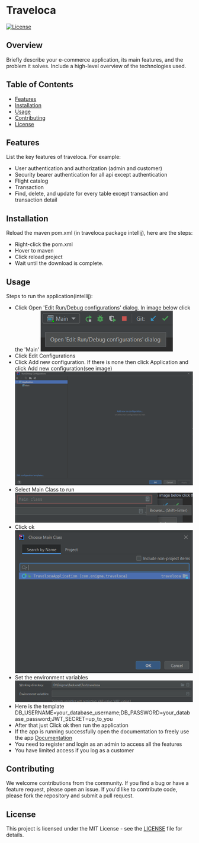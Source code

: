 # Traveloca
[![License](https://img.shields.io/badge/License-MIT-blue.svg)](LICENSE)

## Overview

Briefly describe your e-commerce application, its main features, and the problem it solves. Include a high-level overview of the technologies used.

## Table of Contents

- [Features](#features)
- [Installation](#installation)
- [Usage](#usage)
- [Contributing](#contributing)
- [License](#license)

## Features

List the key features of traveloca. For example:

- User authentication and authorization (admin and customer)
- Security bearer authentication for all api except authentication
- Flight catalog
- Transaction
- Find, delete, and update for every table except transaction and transaction detail

## Installation
Reload the maven pom.xml (in traveloca package intellij), here are the steps:
- Right-click the pom.xml
- Hover to maven
- Click reload project
- Wait until the download is complete.

## Usage
Steps to run the application(intellij):
- Click Open 'Edit Run/Debug configurations' dialog. In image below click the 'Main' ![img_1.png](img_1.png)
- Click Edit Configurations
- Click Add new configuration. If there is none then click Application and click Add new configuration(see image) ![img_2.png](img_2.png)
- Select Main Class to run ![img_3.png](img_3.png)
- Click ok ![img_4.png](img_4.png)
- Set the environment variables ![img_5.png](img_5.png)
- Here is the template 
DB_USERNAME=your_database_username;DB_PASSWORD=your_database_password;JWT_SECRET=up_to_you
- After that just Click ok then run the application
- If the app is running successfully open the documentation to freely use the app [Documentation](http://localhost:8080/swagger-ui/index.html)
- You need to register and login as an admin to access all the features
- You have limited access if you log as a customer

## Contributing

We welcome contributions from the community. If you find a bug or have a feature request, please open an issue. If you'd like to contribute code, please fork the repository and submit a pull request.

## License

This project is licensed under the MIT License - see the [LICENSE](LICENSE) file for details.

